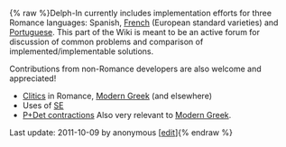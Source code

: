 {% raw %}Delph-In currently includes implementation efforts for three Romance
languages: Spanish, [French](https://delph-in.github.io/docs/garage/GrenouilleSummary) (European standard
varieties) and [Portuguese](https://delph-in.github.io/docs/grammars/DelphinLisbon). This part of the Wiki is
meant to be an active forum for discussion of common problems and
comparison of implemented/implementable solutions.

Contributions from non-Romance developers are also welcome and
appreciated!

- [Clitics](https://delph-in.github.io/docs/grammars/RomClitics) in Romance, [Modern Greek](https://delph-in.github.io/docs/grammars/MgrgSummary) (and
elsewhere)
- Uses of [SE](https://delph-in.github.io/docs/grammars/RomSe)
- [P+Det contractions](https://delph-in.github.io/docs/grammars/RomContract) Also very relevant to [Modern
Greek](https://delph-in.github.io/docs/grammars/MgrgSummary).

Last update: 2011-10-09 by anonymous [[edit](https://github.com/delph-in/docs/wiki/RomanceTop/_edit)]{% endraw %}